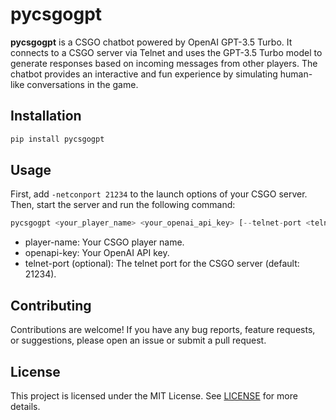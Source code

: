 # pycsgogpt

**pycsgogpt** is a CSGO chatbot powered by OpenAI GPT-3.5 Turbo. It connects to a CSGO server via Telnet and uses the GPT-3.5 Turbo model to generate responses based on incoming messages from other players. The chatbot provides an interactive and fun experience by simulating human-like conversations in the game.

## Installation

```bash
pip install pycsgogpt
```

## Usage

First, add `-netconport 21234` to the launch options of your CSGO server. Then, start the server and run the following command:

```python
pycsgogpt <your_player_name> <your_openai_api_key> [--telnet-port <telnet_port>]
```

* player-name: Your CSGO player name.
* openapi-key: Your OpenAI API key.
* telnet-port (optional): The telnet port for the CSGO server (default: 21234).

## Contributing
Contributions are welcome! If you have any bug reports, feature requests, or suggestions, please open an issue or submit a pull request.

## License
This project is licensed under the MIT License. See [LICENSE](LICENSE) for more details.